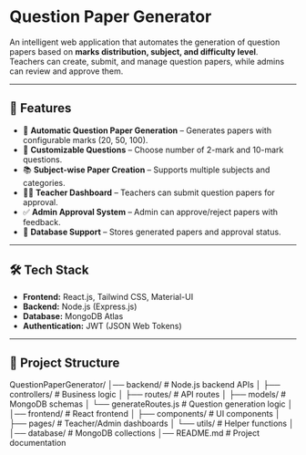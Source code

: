 # Question Paper Generator

An intelligent web application that automates the generation of question papers based on **marks distribution, subject, and difficulty level**.  
Teachers can create, submit, and manage question papers, while admins can review and approve them.

---

## 🚀 Features
- 📑 **Automatic Question Paper Generation** – Generates papers with configurable marks (20, 50, 100).  
- 🎯 **Customizable Questions** – Choose number of 2-mark and 10-mark questions.  
- 📚 **Subject-wise Paper Creation** – Supports multiple subjects and categories.  
- 👨‍🏫 **Teacher Dashboard** – Teachers can submit question papers for approval.  
- ✅ **Admin Approval System** – Admin can approve/reject papers with feedback.  
- 💾 **Database Support** – Stores generated papers and approval status.  

---

## 🛠️ Tech Stack
- **Frontend:** React.js, Tailwind CSS, Material-UI  
- **Backend:** Node.js (Express.js)  
- **Database:** MongoDB Atlas  
- **Authentication:** JWT (JSON Web Tokens)  

---

## 📂 Project Structure
QuestionPaperGenerator/
│── backend/ # Node.js backend APIs
│ ├── controllers/ # Business logic
│ ├── routes/ # API routes
│ ├── models/ # MongoDB schemas
│ └── generateRoutes.js # Question generation logic
│
│── frontend/ # React frontend
│ ├── components/ # UI components
│ ├── pages/ # Teacher/Admin dashboards
│ └── utils/ # Helper functions
│
│── database/ # MongoDB collections
│── README.md # Project documentation
